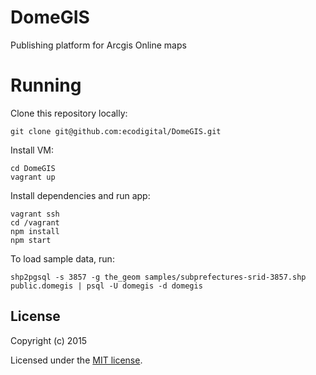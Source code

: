 # DomeGIS

Publishing platform for Arcgis Online maps

# Running

Clone this repository locally:

    git clone git@github.com:ecodigital/DomeGIS.git

Install VM:

    cd DomeGIS
    vagrant up

Install dependencies and run app:

    vagrant ssh
    cd /vagrant
    npm install
    npm start    

To load sample data, run:

    shp2pgsql -s 3857 -g the_geom samples/subprefectures-srid-3857.shp public.domegis | psql -U domegis -d domegis


## License

Copyright (c) 2015

Licensed under the [MIT license](LICENSE).
